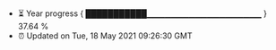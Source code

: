 - ⏳ Year progress { ███████████▁▁▁▁▁▁▁▁▁▁▁▁▁▁▁▁▁▁▁ } 37.64 %
- ⏰ Updated on Tue, 18 May 2021 09:26:30 GMT

